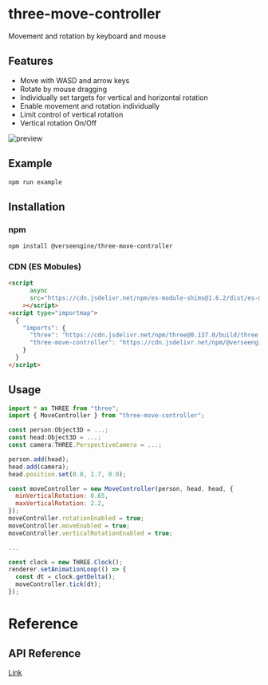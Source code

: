 # three-move-controller
 
Movement and rotation by keyboard and mouse

## Features
* Move with WASD and arrow keys
* Rotate by mouse dragging
* Individually set targets for vertical and horizontal rotation
* Enable movement and rotation individually
* Limit control of vertical rotation
* Vertical rotation On/Off

 ![preview](https://user-images.githubusercontent.com/20784450/212250950-dd7ff3b7-3b4b-4c65-a546-ce2af021a589.gif)


## Example
```bash
npm run example
```

## Installation
### npm
```bash
npm install @verseengine/three-move-controller
```

### CDN (ES Mobules)
```html
<script
      async
      src="https://cdn.jsdelivr.net/npm/es-module-shims@1.6.2/dist/es-module-shims.min.js"
    ></script>
<script type="importmap">
  {
    "imports": {
      "three": "https://cdn.jsdelivr.net/npm/three@0.137.0/build/three.module.js",
      "three-move-controller": "https://cdn.jsdelivr.net/npm/@verseengine/three-move-controller@1.0.1/dist/esm/index.js"
    }
  }
</script>
```

## Usage
```javascript
import * as THREE from "three";
import { MoveController } from "three-move-controller";

const person:Object3D = ...;
const head:Object3D = ...;
const camera:THREE.PerspectiveCamera = ...;

person.add(head);
head.add(camera);
head.position.set(0.0, 1.7, 0.0);

const moveController = new MoveController(person, head, head, {
  minVerticalRotation: 0.65,
  maxVerticalRotation: 2.2,
});
moveController.rotationEnabled = true;
moveController.moveEnabled = true;
moveController.verticalRotationEnabled = true;

...

const clock = new THREE.Clock();
renderer.setAnimationLoop(() => {
  const dt = clock.getDelta();
  moveController.tick(dt);
});
```

# Reference

## API Reference
[Link](docs/three-move-controller.md)
